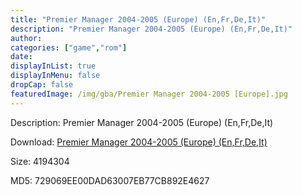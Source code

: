 ```yaml
---
title: "Premier Manager 2004-2005 (Europe) (En,Fr,De,It)"
description: "Premier Manager 2004-2005 (Europe) (En,Fr,De,It)"
author: 
categories: ["game","rom"]
date: 
displayInList: true
displayInMenu: false
dropCap: false
featuredImage: /img/gba/Premier Manager 2004-2005 [Europe].jpg
---
```


Description: Premier Manager 2004-2005 (Europe) (En,Fr,De,It)

Download: <a style="text-decoration:underline;" href="https://mega.nz/#!zWQmSS4Q!eVEuwqSQ4k-LHj8SoAjjQUCR-uwwhYFCLjIZG-u_hqc" target = "_blank" rel = "nofollow" > Premier Manager 2004-2005 (Europe) (En,Fr,De,It)</a>

Size: 4194304

MD5: 729069EE00DAD63007EB77CB892E4627

